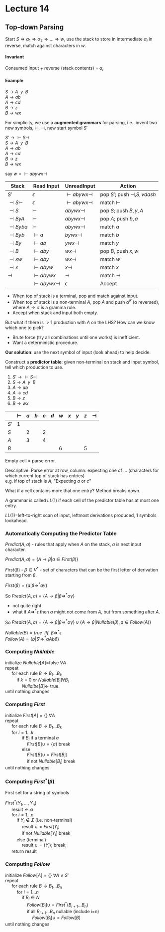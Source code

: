 # Lecture 14

## Top-down Parsing

Start $S\Rightarrow\alpha_1\Rightarrow\alpha_2\Rightarrow ...\Rightarrow w$, 
use the stack to store in intermediate $\alpha_i$ in reverse, match against characters in $w$.

#### Invariant
Consumed input + reverse (stack contents) = $\alpha_i$

#### Example
$S\rightarrow A\enspace y\enspace B$    
$A\rightarrow ab$   
$A\rightarrow cd$   
$B\rightarrow z$   
$B\rightarrow wx$   

For simplicity, we use a **augmented grammars** for parsing, i.e.. invent two new symbols, $\vdash$, $\dashv$, new start symbol $S'$

$S'\rightarrow \vdash S\dashv$    
$S\rightarrow A\enspace y\enspace B$    
$A\rightarrow ab$   
$A\rightarrow cd$   
$B\rightarrow z$   
$B\rightarrow wx$  

say $w=\vdash abywx\dashv$

|Stack				|Read Input				|UnreadInput				|Action|
|---|---|---|---|
|$S'$				|$\epsilon$				|$\vdash abywx\dashv$		|pop $S'$; push $\dashv, S, vdash$|
|$\dashv S\vdash$	|$\epsilon$				|$\vdash abywx\dashv$		|match $\vdash$|
|$\dashv S$			|$\vdash$				|$abywx\dashv$				|pop $S$; push $B,y,A$|
|$\dashv ByA$		|$\vdash$				|$abywx\dashv$				|pop $A$; push $b,a$|
|$\dashv Byba$		|$\vdash$				|$abywx\dashv$				|match $a$|
|$\dashv Byb$		|$\vdash a$				|$bywx\dashv$				|match $b$|
|$\dashv By$		|$\vdash ab$			|$ywx\dashv$				|match $y$|
|$\dashv B$			|$\vdash aby$			|$wx\dashv$					|pop $B$, push $x,w$|
|$\dashv xw$		|$\vdash aby$			|$wx\dashv$					|match $w$|
|$\dashv x$			|$\vdash abyw$			|$x\dashv$					|match $x$|
|$\dashv$			|$\vdash abywx$			|$\dashv$					|match $\dashv$|
|					|$\vdash abywx\dashv$	|$\epsilon$					|Accept|

* When top of stack is a terminal, pop and match against input.   
* When top of stack is a non-terminal $A$, pop $A$ and push $\alpha ^R$ ($\alpha$ reversed), where $A\rightarrow\alpha$ is a gramma rule.    
* Accept when stack and input both empty.

But what if there is $>1$ production with $A$ on the LHS? How can we know which one to pick?

* Brute force (try all combinations until one works) is inefficient.
* Want a deterministic procedure.

**Our solution**: use the next symbol of input (look ahead) to help decide.

Construct a **predictor table**: given non-terminal on stack and input symbol, tell which production to use.

1. $S'\rightarrow \vdash S\dashv$    
2. $S\rightarrow A\enspace y\enspace B$    
3. $A\rightarrow ab$   
4. $A\rightarrow cd$   
5. $B\rightarrow z$   
6. $B\rightarrow wx$  

|    |$\vdash$|$a$|$b$|$c$|$d$|$w$|$x$|$y$|$z$|$\dashv$|
|---|---|---|---|---|---|---|---|---|---|---|
|$S'$|1||||||||||
|$S$ ||2||2|||||||
|$A$ ||3||4|||||||
|$B$ ||||||6|||5||

Empty cell = parse error.

Descriptive: Parse error at row, column: expecting one of ... (characters for which current top of stack has entries)    
e.g. if top of stack is $A$, "Expecting $a$ or $c$"

What if a cell contains more that one entry? Method breaks down.

A grammar is called $LL(1)$ if each cell of the predictor table has at most one entry.

$LL(1)=$left-to-right scan of input, leftmost derivations produced, 1 symbols lookahead.

### Automatically Computing the Predictor Table
$Predict(A, a)$ - rules that apply when $A$ on the stack, $a$ is next input character.

$Predict(A, a)=\{A\rightarrow\beta | a \in First(\beta)\}$

$First(\beta)$ - $\beta\in V ^*$ - set of characters that can be the first letter of derivation starting from $\beta$.

$First(\beta)=\{a|\beta\Rightarrow ^*a\gamma\}$

So $Predict(A,a)=\{A\rightarrow\beta |\beta\Rightarrow ^*\alpha\gamma\}$

* not quite right
* what if $A\Rightarrow ^*\epsilon$ then $a$ might not come from $A$, but from something after $A$.

So $Predict(A,a)=\{A\rightarrow\beta |\beta\Rightarrow ^*\alpha\gamma\}\cup\{A\rightarrow\beta | Nullable(\beta), a\in Follow(A)\}$

$Nullable(B)=true\enspace iff\enspace \beta\Rightarrow ^*\epsilon$    
$Follow(A)=\{b|S'\Rightarrow ^* \alpha Ab\beta\}$


### Computing $Nullable$

initialize $Nullable[A]$=false $\forall A$    
repeat    
$\quad$ for each rule $B\rightarrow B_1 ... B_k$      
$\quad\quad$ if $k=0$ or $Nullable[B_i]\forall B_i$    
$\quad\quad\quad$ $Nullalbe[B]\leftarrow$ true.    
until nothing changes

### Computing $First$

initialize $First[A]=\{\}$ $\forall A$    
repeat    
$\quad$ for each rule $B\rightarrow B_1 ... B_k$      
$\quad$ for $i=1 ... k$      
$\quad\quad\quad$ if $B_i$ if a terminal $a$    
$\quad\quad\quad\quad$ $First[B]\cup=\{a\}$ break   
$\quad\quad\quad$ else    
$\quad\quad\quad\quad$ $First[B]\cup=First[B_i]$    
$\quad\quad\quad\quad$ if not $Nullable[B_i]$ break    
until nothing changes

### Computing $First ^*(\beta)$

First set for a string of symbols

$First ^*(Y_1, ..., Y_n)$     
$\quad$ result$\leftarrow\emptyset$    
$\quad$ for $i=1...n$    
$\quad\quad$ if $Y_i\not\in\Sigma$ (i.e. non-terminal)   
$\quad\quad\quad$ result $\cup=First[Y_i]$   
$\quad\quad\quad$ if not $Nullable[Y_i]$ break   
$\quad\quad$ else (terminal)    
$\quad\quad\quad$ result $\cup=\{Y_i\}$; break;    
$\quad$ return result    

### Computing $Follow$

initialize $Follow[A]=\{\}$ $\forall A\neq S'$  
repeat    
$\quad$ for each rule $B\rightarrow B_1...B_n$    
$\quad\quad$ for $i=1...n$    
$\quad\quad\quad$ if $B_i\in N$    
$\quad\quad\quad\quad$ $Follow[B_i]\cup=First ^*(B_{i+1}...B_n)$   
$\quad\quad\quad\quad$ if all $B_{i+1}...B_n$ nullable (include i=n)    
$\quad\quad\quad\quad\quad$ $Follow[B_i]\cup =Follow[B]$   
until nothing changes
